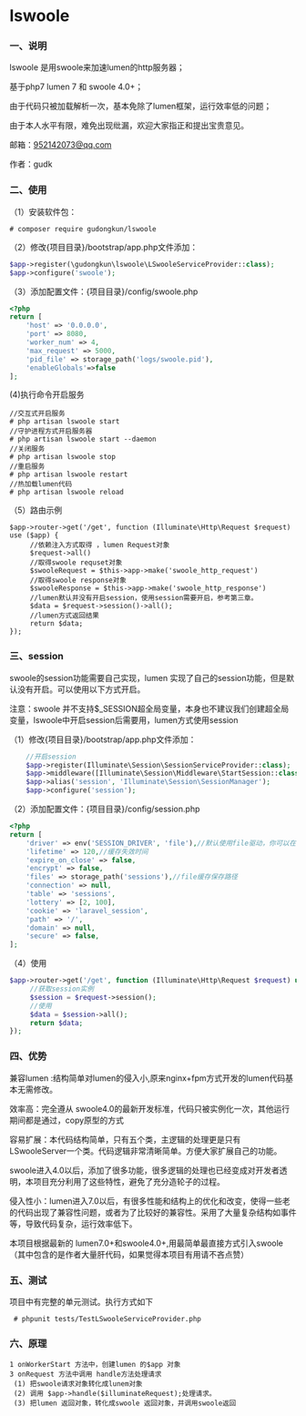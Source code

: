 # lswoole

### 一、说明

lswoole 是用swoole来加速lumen的http服务器；

基于php7 lumen 7 和 swoole 4.0+；

由于代码只被加载解析一次，基本免除了lumen框架，运行效率低的问题；

由于本人水平有限，难免出现纰漏，欢迎大家指正和提出宝贵意见。

邮箱：952142073@qq.com

作者：gudk

### 二、使用

（1）安装软件包：

```
# composer require gudongkun/lswoole
```

（2）修改{项目目录}/bootstrap/app.php文件添加：

```php
$app->register(\gudongkun\lswoole\LSwooleServiceProvider::class);
$app->configure('swoole');
```

（3）添加配置文件：{项目目录}/config/swoole.php

```php
<?php
return [
    'host' => '0.0.0.0',
    'port' => 8080,
    'worker_num' => 4,
    'max_request' => 5000,
    'pid_file' => storage_path('logs/swoole.pid'),
    'enableGlobals'=>false
];
```

(4)执行命令开启服务

```
//交互式开启服务
# php artisan lswoole start
//守护进程方式开启服务器
# php artisan lswoole start --daemon
//关闭服务
# php artisan lswoole stop
//重启服务
# php artisan lswoole restart
//热加载lumen代码
# php artisan lswoole reload
```

（5）路由示例

```
$app->router->get('/get', function (Illuminate\Http\Request $request) use ($app) {
	 //依赖注入方式取得 ，lumen Request对象 
	 $request->all()
	 //取得swoole requset对象
	 $swooleRequest = $this->app->make('swoole_http_request')
	 //取得swoole response对象
	 $swooleResponse = $this->app->make('swoole_http_response')
	 //lumen默认并没有开启session，使用session需要开启，参考第三章。
     $data = $request->session()->all();
     //lumen方式返回结果
     return $data;
});
```



### 三、session

swoole的session功能需要自己实现，lumen 实现了自己的session功能，但是默认没有开启。可以使用以下方式开启。

注意：swoole 并不支持$_SESSION超全局变量，本身也不建议我们创建超全局变量，lswoole中开启session后需要用，lumen方式使用session

（1）修改{项目目录}/bootstrap/app.php文件添加：

```php
 	//开启session
    $app->register(Illuminate\Session\SessionServiceProvider::class);
    $app->middleware([Illuminate\Session\Middleware\StartSession::class]);
    $app->alias('session', 'Illuminate\Session\SessionManager');
    $app->configure('session');
```

（2）添加配置文件：{项目目录}/config/session.php

```php
<?php
return [
    'driver' => env('SESSION_DRIVER', 'file'),//默认使用file驱动，你可以在.env中配置
    'lifetime' => 120,//缓存失效时间
    'expire_on_close' => false,
    'encrypt' => false,
    'files' => storage_path('sessions'),//file缓存保存路径
    'connection' => null,
    'table' => 'sessions',
    'lottery' => [2, 100],
    'cookie' => 'laravel_session',
    'path' => '/',
    'domain' => null,
    'secure' => false,
];
```

（4）使用

```php
$app->router->get('/get', function (Illuminate\Http\Request $request) use ($app) {
     //获取session实例
     $session = $request->session();
     //使用
     $data = $session->all();
     return $data;
});
```




### 四、优势

兼容lumen :结构简单对lumen的侵入小,原来nginx+fpm方式开发的lumen代码基本无需修改。

效率高：完全遵从 swoole4.0的最新开发标准，代码只被实例化一次，其他运行期间都是通过，copy原型的方式

容易扩展：本代码结构简单，只有五个类，主逻辑的处理更是只有LSwooleServer一个类。代码逻辑非常清晰简单。方便大家扩展自己的功能。

swoole进入4.0以后，添加了很多功能，很多逻辑的处理也已经变成对开发者透明，本项目充分利用了这些特性，避免了充分造轮子的过程。

侵入性小：lumen进入7.0以后，有很多性能和结构上的优化和改变，使得一些老的代码出现了兼容性问题，或者为了比较好的兼容性。采用了大量复杂结构如事件等，导致代码复杂，运行效率低下。

本项目根据最新的 lumen7.0+和swoole4.0+,用最简单最直接方式引入swoole（其中包含的是作者大量肝代码，如果觉得本项目有用请不吝点赞）





### 五、测试

项目中有完整的单元测试。执行方式如下

```
 # phpunit tests/TestLSwooleServiceProvider.php
```



### 六、原理

```
1 onWorkerStart 方法中，创建lumen 的$app 对象
3 onRequest 方法中调用 handle方法处理请求
 (1) 把swoole请求对象转化成lunem对象
 (2) 调用 $app->handle($illuminateRequest);处理请求。
 (3) 把lumen 返回对象，转化成swoole 返回对象，并调用swoole返回

```

